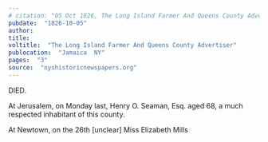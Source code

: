 ```yaml
---
# citation: "05 Oct 1826, The Long Island Farmer And Queens County Advertiser, Jamaica NY, p3, nyshistoricnewspapers.org."
pubdate:  "1826-10-05"
author: 
title: 
voltitle:  "The Long Island Farmer And Queens County Advertiser"
publocation:  "Jamaica  NY"
pages:  "3"
source:  "nyshistoricnewspapers.org"
---
```


DIED.

At Jerusalem, on Monday last, Henry O. Seaman, Esq. aged 68, a much respected inhabitant of this county. 

At Newtown, on the 26th [unclear] Miss Elizabeth Mills
